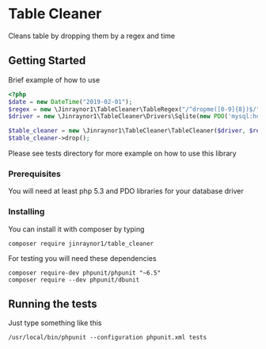 # Table Cleaner

Cleans table by dropping them by a regex and time

## Getting Started

Brief example of how to use
```php
<?php
$date = new DateTime("2019-02-01");
$regex = new \Jinraynor1\TableCleaner\TableRegex("/^dropme([0-9]{8})$/", $date, "Ymd");
$driver = new \Jinraynor1\TableCleaner\Drivers\Sqlite(new PDO('mysql:host=localhost;dbname=testdb','root',''));

$table_cleaner = new \Jinraynor1\TableCleaner\TableCleaner($driver, $regex);
$table_cleaner->drop();
```        
Please see tests directory for more example on how to use this library

### Prerequisites

You will need at least php 5.3 and PDO libraries for your database driver


### Installing

You can install it with composer by typing

```
composer require jinraynor1/table_cleaner
```

For testing you will need these dependencies

```
composer require-dev phpunit/phpunit "~6.5"
composer require --dev phpunit/dbunit
```



## Running the tests

Just type something like this

```
/usr/local/bin/phpunit --configuration phpunit.xml tests 
```